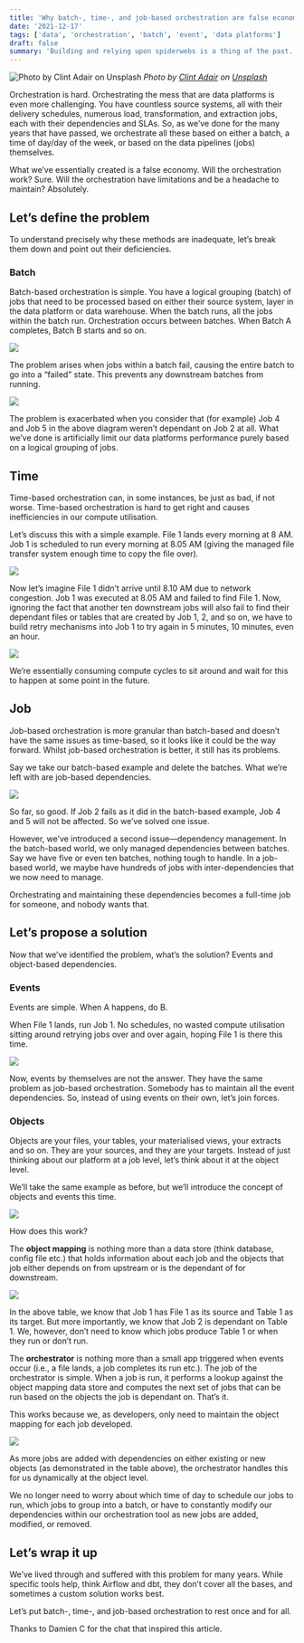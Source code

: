 ```yaml
---
title: 'Why batch-, time-, and job-based orchestration are false economies'
date: '2021-12-17'
tags: ['data', 'orchestration', 'batch', 'event', 'data platforms']
draft: false
summary: 'Building and relying upon spiderwebs is a thing of the past.'
---
```


![Photo by [Clint Adair](https://unsplash.com/@clintadair?utm_source=medium&utm_medium=referral) on [Unsplash](https://unsplash.com?utm_source=medium&utm_medium=referral)](https://cdn-images-1.medium.com/max/10368/0*gItpSiHvdMbIHdrQ)
_Photo by [Clint Adair](https://unsplash.com/@clintadair?utm_source=medium&utm_medium=referral) on [Unsplash](https://unsplash.com?utm_source=medium&utm_medium=referral)_

Orchestration is hard. Orchestrating the mess that are data platforms is even more challenging. You have countless source systems, all with their delivery schedules, numerous load, transformation, and extraction jobs, each with their dependencies and SLAs. So, as we’ve done for the many years that have passed, we orchestrate all these based on either a batch, a time of day/day of the week, or based on the data pipelines (jobs) themselves.

What we’ve essentially created is a false economy. Will the orchestration work? Sure. Will the orchestration have limitations and be a headache to maintain? Absolutely.

## Let’s define the problem

To understand precisely why these methods are inadequate, let’s break them down and point out their deficiencies.

### Batch

Batch-based orchestration is simple. You have a logical grouping (batch) of jobs that need to be processed based on either their source system, layer in the data platform or data warehouse. When the batch runs, all the jobs within the batch run. Orchestration occurs between batches. When Batch A completes, Batch B starts and so on.

![](https://cdn-images-1.medium.com/max/2000/1*n6lEEU84YKMjKPsYhYuQmA.png)

The problem arises when jobs within a batch fail, causing the entire batch to go into a “failed” state. This prevents any downstream batches from running.

![](https://cdn-images-1.medium.com/max/2000/1*Bq8yjPcvBbBkc1jv5AEWOQ.png)

The problem is exacerbated when you consider that (for example) Job 4 and Job 5 in the above diagram weren’t dependant on Job 2 at all. What we’ve done is artificially limit our data platforms performance purely based on a logical grouping of jobs.

## Time

Time-based orchestration can, in some instances, be just as bad, if not worse. Time-based orchestration is hard to get right and causes inefficiencies in our compute utilisation.

Let’s discuss this with a simple example. File 1 lands every morning at 8 AM. Job 1 is scheduled to run every morning at 8.05 AM (giving the managed file transfer system enough time to copy the file over).

![](https://cdn-images-1.medium.com/max/2000/1*AaluxdzNbUziimDrihTAKA.png)

Now let’s imagine File 1 didn’t arrive until 8.10 AM due to network congestion. Job 1 was executed at 8.05 AM and failed to find File 1. Now, ignoring the fact that another ten downstream jobs will also fail to find their dependant files or tables that are created by Job 1, 2, and so on, we have to build retry mechanisms into Job 1 to try again in 5 minutes, 10 minutes, even an hour.

![](https://cdn-images-1.medium.com/max/2000/1*0hOtTsHq4yRKkKySnmdQPg.png)

We’re essentially consuming compute cycles to sit around and wait for this to happen at some point in the future.

## Job

Job-based orchestration is more granular than batch-based and doesn’t have the same issues as time-based, so it looks like it could be the way forward. Whilst job-based orchestration is better, it still has its problems.

Say we take our batch-based example and delete the batches. What we’re left with are job-based dependencies.

![](https://cdn-images-1.medium.com/max/2000/1*X7XwiWiaPIoJ-qBgwUWIvg.png)

So far, so good. If Job 2 fails as it did in the batch-based example, Job 4 and 5 will not be affected. So we’ve solved one issue.

However, we’ve introduced a second issue—dependency management. In the batch-based world, we only managed dependencies between batches. Say we have five or even ten batches, nothing tough to handle. In a job-based world, we maybe have hundreds of jobs with inter-dependencies that we now need to manage.

Orchestrating and maintaining these dependencies becomes a full-time job for someone, and nobody wants that.

## Let’s propose a solution

Now that we’ve identified the problem, what’s the solution? Events and object-based dependencies.

### Events

Events are simple. When A happens, do B.

When File 1 lands, run Job 1. No schedules, no wasted compute utilisation sitting around retrying jobs over and over again, hoping File 1 is there this time.

![](https://cdn-images-1.medium.com/max/2000/1*cakU_BAaRRGTiOLhOu6QHw.png)

Now, events by themselves are not the answer. They have the same problem as job-based orchestration. Somebody has to maintain all the event dependencies. So, instead of using events on their own, let’s join forces.

### Objects

Objects are your files, your tables, your materialised views, your extracts and so on. They are your sources, and they are your targets. Instead of just thinking about our platform at a job level, let’s think about it at the object level.

We’ll take the same example as before, but we’ll introduce the concept of objects and events this time.

![](https://cdn-images-1.medium.com/max/2000/1*s2-gcwLTWaRWx_2orKOEWg.png)

How does this work?

The **object mapping** is nothing more than a data store (think database, config file etc.) that holds information about each job and the objects that job either depends on from upstream or is the dependant of for downstream.

![](https://cdn-images-1.medium.com/max/2000/1*HpqyFcAqV_OhUxG-CDZscg.png)

In the above table, we know that Job 1 has File 1 as its source and Table 1 as its target. But more importantly, we know that Job 2 is dependant on Table 1. We, however, don’t need to know which jobs produce Table 1 or when they run or don’t run.

The **orchestrator** is nothing more than a small app triggered when events occur (i.e., a file lands, a job completes its run etc.). The job of the orchestrator is simple. When a job is run, it performs a lookup against the object mapping data store and computes the next set of jobs that can be run based on the objects the job is dependant on. That’s it.

This works because we, as developers, only need to maintain the object mapping for each job developed.

![](https://cdn-images-1.medium.com/max/2000/1*dsVGtoKRYpsL2rQ_efjTFA.png)

As more jobs are added with dependencies on either existing or new objects (as demonstrated in the table above), the orchestrator handles this for us dynamically at the object level.

We no longer need to worry about which time of day to schedule our jobs to run, which jobs to group into a batch, or have to constantly modify our dependencies within our orchestration tool as new jobs are added, modified, or removed.

## Let’s wrap it up

We’ve lived through and suffered with this problem for many years. While specific tools help, think Airflow and dbt, they don’t cover all the bases, and sometimes a custom solution works best.

Let’s put batch-, time-, and job-based orchestration to rest once and for all.

Thanks to Damien C for the chat that inspired this article.
